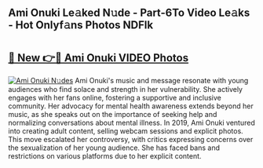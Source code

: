 ## Ami Onuki Le𝚊ked N𝚞de - Part-6To Video Le𝚊ks - Hot Onlyf𝚊ns Photos NDFlk

# <h2><a href="http://ac19240.deff.icu/?id=Ami+Onuki">🔗 New 👉🔴 Ami Onuki VIDEO Photos</a></h2>

[![Ami Onuki N𝚞des](https://i.imgur.com/rIISA9y.gif)](http://ac19240.deff.icu/?id=Ami+Onuki)
Ami Onuki's music and message resonate with young audiences who find solace and strength in her vulnerability. She actively engages with her fans online, fostering a supportive and inclusive community. Her advocacy for mental health awareness extends beyond her music, as she speaks out on the importance of seeking help and normalizing conversations about mental illness. In 2019, Ami Onuki ventured into creating adult content, selling webcam sessions and explicit photos. This move escalated her controversy, with critics expressing concerns over the sexualization of her young audience. She has faced bans and restrictions on various platforms due to her explicit content.
